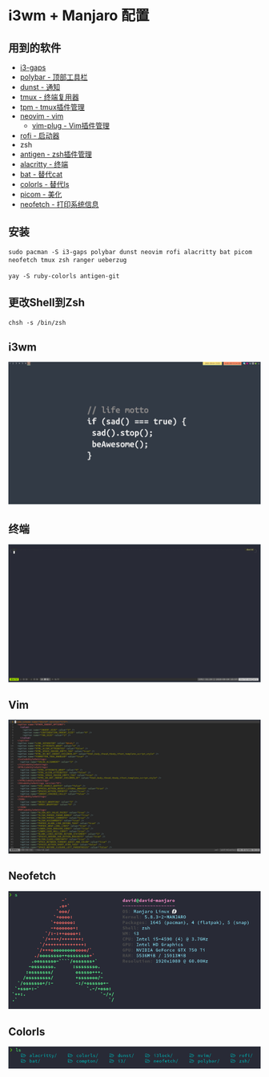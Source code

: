 # i3wm + Manjaro 配置

## 用到的软件
- [i3-gaps](https://github.com/Airblader/i3)
- [polybar - 顶部工具栏](https://github.com/polybar/polybar)
- [dunst - 通知](https://github.com/dunst-project/dunst)
- [tmux - 终端复用器](https://github.com/tmux/tmux)
- [tpm - tmux插件管理](https://github.com/tmux-plugins/tpm)
- [neovim - vim](https://github.com/neovim/neovim)
    - [vim-plug - Vim插件管理](https://github.com/junegunn/vim-plug)
- [rofi - 启动器](https://github.com/davatorium/rofi)
- zsh
- [antigen - zsh插件管理](https://github.com/zsh-users/antigen)
- [alacritty - 终端](https://github.com/alacritty/alacritty)
- [bat - 替代cat](https://github.com/sharkdp/bat)
- [colorls - 替代ls](https://github.com/athityakumar/colorls)
- [picom - 美化](https://github.com/yshui/picom)
- [neofetch - 打印系统信息](https://github.com/dylanaraps/neofetch)

## 安装
```shell
sudo pacman -S i3-gaps polybar dunst neovim rofi alacritty bat picom neofetch tmux zsh ranger ueberzug

yay -S ruby-colorls antigen-git
```

## 更改Shell到Zsh
```shell
chsh -s /bin/zsh
```

## i3wm
![](./images/i3wm.png)

## 终端
![](./images/terminal.png)

## Vim
![](./images/neovim.png)

## Neofetch
![](./images/neofetch.png)

## Colorls
![](./images/colorls.png)
